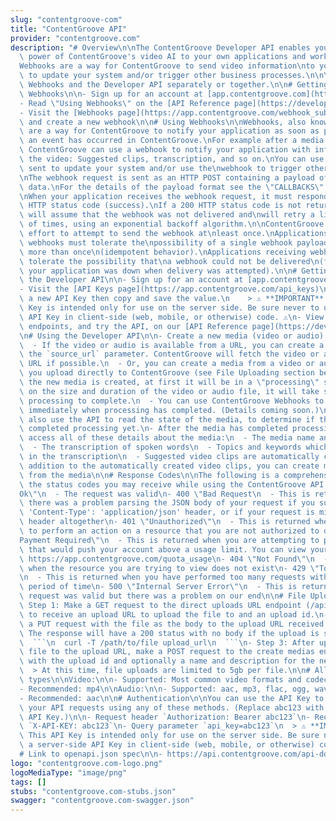 ```yaml
---
slug: "contentgroove-com"
title: "ContentGroove API"
provider: "contentgroove.com"
description: "# Overview\n\nThe ContentGroove Developer API enables you to add the\
  \ power of ContentGroove's video AI to your own applications and workflows.\n\n\
  Webhooks are a way for ContentGroove to send video information\nto your application,\
  \ to update your system and/or trigger other business processes.\n\nYou can use\
  \ Webhooks and the Developer API separately or together.\n\n# Getting Started with\
  \ Webhooks\n\n- Sign up for an account at [app.contentgroove.com](https://app.contentgroove.com)\n\
  - Read \"Using Webhooks\" on the [API Reference page](https://developers.contentgroove.com/api_reference)\n\
  - Visit the [Webhooks page](https://app.contentgroove.com/webhook_subscriptions)\
  \ and create a new webhook\n\n# Using Webhooks\n\nWebhooks, also known as callbacks,\
  \ are a way for ContentGroove to notify your application as soon as possible after\
  \ an event has occurred in ContentGroove.\nFor example after a media completes processing,\
  \ ContentGroove can use a webhook to notify your application with information about\
  \ the video: Suggested clips, transcription, and so on.\nYou can use the information\
  \ sent to update your system and/or use the\nwebhook to trigger other business processes.\n\
  \nThe webhook request is sent as an HTTP POST containing a payload of JSON-formatted\
  \ data.\nFor the details of the payload format see the \"CALLBACKS\" sections below.\n\
  \nWhen your application receives the webhook request, it must respond with\na 200\
  \ HTTP status code (success).\nIf a 200 HTTP status code is not returned,\nContentGroove\
  \ will assume that the webhook was not delivered and\nwill retry a limited number\
  \ of times, using an exponential backoff algorithm.\n\nContentGroove makes a best\
  \ effort to attempt to send the webhook at\nleast once.\nApplications receiving\
  \ webhooks must tolerate the\npossibility of a single webhook payload being sent\
  \ more than once\n(idempotent behavior).\nApplications receiving webhooks should\
  \ tolerate the possibility that\na webhook could not be delivered\n(for example\
  \ your application was down when delivery was attempted).\n\n# Getting Started with\
  \ the Developer API\n\n- Sign up for an account at [app.contentgroove.com](https://app.contentgroove.com)\n\
  - Visit the [API Keys page](https://app.contentgroove.com/api_keys)\n  - Create\
  \ a new API Key then copy and save the value.\n    > ⚠️ **IMPORTANT**: This API\
  \ Key is intended only for use on the server side. Be sure never to use a server-side\
  \ API Key in client-side (web, mobile, or otherwise) code. ⚠️\n- View all available\
  \ endpoints, and try the API, on our [API Reference page](https://developers.contentgroove.com/api_reference)\n\
  \n# Using the Developer API\n\n- Create a new media (video or audio) in ContentGroove\n\
  \  - If the video or audio is available from a URL, you can create a media by providing\
  \ the `source_url` parameter. ContentGroove will fetch the video or audio from the\
  \ URL if possible.\n  - Or, you can create a media from a video or audio file which\
  \ you upload directly to ContentGroove (see File Uploading section below).\n- After\
  \ the new media is created, at first it will be in a \"processing\" state.\n  Depending\
  \ on the size and duration of the video or audio file, it will take some time for\
  \ processing to complete.\n  - You can use ContentGroove Webhooks to be notified\
  \ immediately when processing has completed. (Details coming soon.)\n  - You can\
  \ also use the API to read the state of the media, to determine if the media has\
  \ completed processing yet.\n- After the media has completed processing, you can\
  \ access all of these details about the media:\n  - The media name and description\n\
  \  - The transcription of spoken words\n  - Topics and keywords which were discussed\
  \ in the transcription\n  - Suggested video clips are automatically created\n- In\
  \ addition to the automatically created video clips, you can create more video clips\
  \ from the media\n\n# Response Codes\n\nThe following is a comprehensive list of\
  \ the status codes you may receive while using the ContentGroove API:\n\n- 200 \"\
  Ok\"\n  - The request was valid\n- 400 \"Bad Request\n  - This is returned when\
  \ there was a problem parsing the JSON body of your request if you supplied the\
  \ 'Content-Type': 'application/json' header, or if your request is missing the 'Content-Type'\
  \ header altogether\n- 401 \"Unauthorized\"\n  - This is returned when you are attempting\
  \ to perform an action on a resource that you are not authorized to do\n- 402 \"\
  Payment Required\"\n  - This is returned when you are attempting to perform an action\
  \ that would push your account above a usage limit. You can view your usage at:\
  \ https://app.contentgroove.com/quota_usage\n- 404 \"Not Found\"\n  - This is returned\
  \ when the resource you are trying to view does not exist\n- 429 \"Too Many Requests\"\
  \n  - This is returned when you have performed too many requests within a given\
  \ period of time\n- 500 \"Internal Server Error\"\n  - This is returned when your\
  \ request was valid but there was a problem on our end\n\n# File Uploading\n\n-\
  \ Step 1: Make a GET request to the direct uploads URL endpoint (/api/v1/direct_uploads)\
  \ to receive an upload URL to upload the file to and an upload id.\n- Step 2: Make\
  \ a PUT request with the file as the body to the upload URL received in step 1.\
  \ The response will have a 200 status with no body if the upload is successful.\n\
  \  ```\n  curl -T /path/to/file upload_url\n  ```\n- Step 3: After uploading the\
  \ file to the upload URL, make a POST request to the create medias endpoint (/api/v1/medias),\
  \ with the upload id and optionally a name and description for the new media.\n\
  \  > At this time, file uploads are limited to 5gb per file.\n\n# Allowed media\
  \ types\n\nVideo:\n\n- Supported: Most common video formats and codecs are supported.\n\
  - Recommended: mp4\n\nAudio:\n\n- Supported: aac, mp3, flac, ogg, wav, and wma\n\
  - Recommended: aac\n\n# Authentication\n\nYou can use the API Key to authenticate\
  \ your API requests using any of these methods. (Replace abc123 with your actual\
  \ API Key.)\n\n- Request header `Authorization: Bearer abc123`\n- Request header\
  \ `X-API-KEY: abc123`\n- Query parameter `api_key=abc123`\n  > ⚠️ **IMPORTANT**:\
  \ This API Key is intended only for use on the server side. Be sure never to use\
  \ a server-side API Key in client-side (web, mobile, or otherwise) code. ⚠️\n\n\
  # Link to openapi.json spec\n\n- https://api.contentgroove.com/api-docs/v1/openapi.json\n"
logo: "contentgroove.com-logo.png"
logoMediaType: "image/png"
tags: []
stubs: "contentgroove.com-stubs.json"
swagger: "contentgroove.com-swagger.json"
---
```


